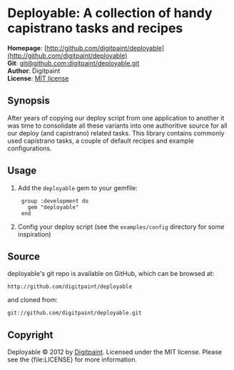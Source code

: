 Deployable: A collection of handy capistrano tasks and recipes
==============================================================

**Homepage**:  [http://github.com/digitpaint/deployable](http://github.com/digitpaint/deployable)   
**Git**:       [git@github.com:digitpaint/deployable.git](git@github.com:digitpaint/deployable.git)   
**Author**:    Digitpaint  
**License**:   [MIT license](http://www.opensource.org/licenses/MIT)

Synopsis
--------

After years of copying our deploy script from one application to another it was time to consolidate all these variants into one authoritive source for all our deploy (and capistrano) related tasks. This library contains commonly used capistrano tasks, a couple of default recipes and example configurations.

Usage
-----

1. Add the `deployable` gem to your gemfile:

        group :development do
          gem "deployable"
        end

2. Config your deploy script (see the `examples/config` directory for some inspiration)


Source
------
 
deployable's git repo is available on GitHub, which can be browsed at:
 
    http://github.com/digitpaint/deployable
   
and cloned from:
   
    git://github.com/digitpaint/deployable.git


Copyright
---------

Deployable &copy; 2012 by [Digitpaint](mailto:info@digitpaint.nl). Licensed under the MIT
license. Please see the {file:LICENSE} for more information.